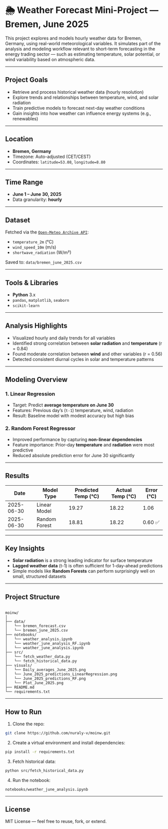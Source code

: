# 🌦️ Weather Forecast Mini-Project — Bremen, June 2025

This project explores and models hourly weather data for Bremen, Germany, using real-world meteorological variables. It simulates part of the analysis and modeling workflow relevant to short-term forecasting in the energy trading sector — such as estimating temperature, solar potential, or wind variability based on atmospheric data.

---

## Project Goals

- Retrieve and process historical weather data (hourly resolution)
- Explore trends and relationships between temperature, wind, and solar radiation
- Train predictive models to forecast next-day weather conditions
- Gain insights into how weather can influence energy systems (e.g., renewables)

---

## Location

- **Bremen, Germany**
- Timezone: Auto-adjusted (CET/CEST)
- Coordinates: `latitude=53.08`, `longitude=8.80`

---

## Time Range

- **June 1 – June 30, 2025**
- Data granularity: **hourly**

---

## Dataset

Fetched via the [`Open-Meteo Archive API`](https://open-meteo.com/):

- `temperature_2m` (°C)
- `wind_speed_10m` (m/s)
- `shortwave_radiation` (W/m²)

Saved to: `data/bremen_june_2025.csv`

---

## Tools & Libraries

- **Python** 3.x
- `pandas`, `matplotlib`, `seaborn`
- `scikit-learn`

---

## Analysis Highlights

- Visualized hourly and daily trends for all variables
- Identified strong correlation between **solar radiation** and **temperature** (r = 0.84)
- Found moderate correlation between **wind** and other variables (r = 0.56)
- Detected consistent diurnal cycles in solar and temperature patterns

---

## Modeling Overview

### 1. **Linear Regression**

- Target: Predict **average temperature on June 30**
- Features: Previous day’s (`t-1`) temperature, wind, radiation
- Result: Baseline model with modest accuracy but high bias

### 2. **Random Forest Regressor**

- Improved performance by capturing **non-linear dependencies**
- Feature importance: Prior-day **temperature** and **radiation** were most predictive
- Reduced absolute prediction error for June 30 significantly

---

## Results

| Date       | Model Type    | Predicted Temp (°C) | Actual Temp (°C) | Error (°C) |
| ---------- | ------------- | ------------------- | ---------------- | ---------- |
| 2025-06-30 | Linear Model  | 19.27               | 18.22            | 1.06       |
| 2025-06-30 | Random Forest | 18.81               | 18.22            | 0.60 ✅    |

---

## Key Insights

- **Solar radiation** is a strong leading indicator for surface temperature
- **Lagged weather data** (t-1) is often sufficient for 1-day-ahead predictions
- Simple models like **Random Forests** can perform surprisingly well on small, structured datasets

---

## Project Structure

```

moinw/
│
├── data/
│   └── bremen_forecast.csv
│   └── bremen_june_2025.csv
├── notebooks/
│   └── weather_analysis.ipynb
│   └── weather_june_analysis_RF.ipynb
│   └── weather_june_analysis.ipynb
├── src/
│   └── fetch_weather_data.py
│   └── fetch_historical_data.py
├── visuals/
│   └── Daily_averages_June_2025.png
│   └── June_2025_predictions_LinearRegression.png
│   └── June_2025_predictions_RF.png
│   └── Plot_June_2025.png
├── README.md
└── requirements.txt

```

---

## How to Run

1. Clone the repo:

```bash
git clone https://github.com/nuraly-v/moinw.git
```

2. Create a virtual environment and install dependencies:

```bash
pip install -r requirements.txt
```

3. Fetch historical data:

```bash
python src/fetch_historical_data.py
```

4. Run the notebook:

```
notebooks/weather_june_analysis.ipynb
```

---

## License

MIT License — feel free to reuse, fork, or extend.

